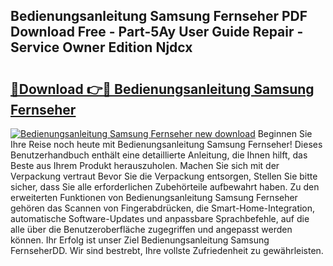 ## Bedienungsanleitung Samsung Fernseher PDF Download Free - Part-5Ay User Guide Repair - Service Owner Edition Njdcx

# <h2><a href="http://df3ozm.blite.top/?on=Bedienungsanleitung+Samsung+Fernseher">🔗Download 👉🔴 Bedienungsanleitung Samsung Fernseher</a></h2>

[![Bedienungsanleitung Samsung Fernseher new download](https://i.imgur.com/lujVjoI.png)](http://df3ozm.blite.top/?on=Bedienungsanleitung+Samsung+Fernseher)
Beginnen Sie Ihre Reise noch heute mit Bedienungsanleitung Samsung Fernseher! Dieses Benutzerhandbuch enthält eine detaillierte Anleitung, die Ihnen hilft, das Beste aus Ihrem Produkt herauszuholen. Machen Sie sich mit der Verpackung vertraut Bevor Sie die Verpackung entsorgen, Stellen Sie bitte sicher, dass Sie alle erforderlichen Zubehörteile aufbewahrt haben. Zu den erweiterten Funktionen von Bedienungsanleitung Samsung Fernseher gehören das Scannen von Fingerabdrücken, die Smart-Home-Integration, automatische Software-Updates und anpassbare Sprachbefehle, auf die alle über die Benutzeroberfläche zugegriffen und angepasst werden können. Ihr Erfolg ist unser Ziel Bedienungsanleitung Samsung FernseherDD. Wir sind bestrebt, Ihre vollste Zufriedenheit zu gewährleisten.
